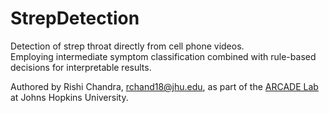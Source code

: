 # StrepDetection

Detection of strep throat directly from cell phone videos.  
Employing intermediate symptom classification combined with rule-based decisions for interpretable results.  

Authored by Rishi Chandra, rchand18@jhu.edu, as part of the [ARCADE Lab](https://arcade.cs.jhu.edu/) at Johns Hopkins University. 